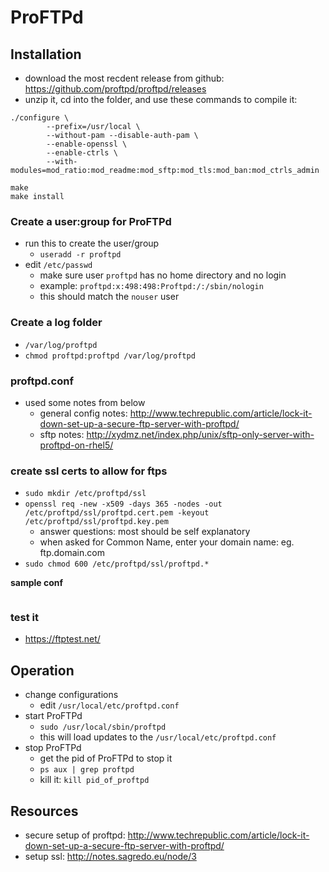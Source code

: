 ProFTPd
=======

Installation
------------
- download the most recdent release from github: https://github.com/proftpd/proftpd/releases
- unzip it, cd into the folder, and use these commands to compile it:

```
./configure \
        --prefix=/usr/local \
        --without-pam --disable-auth-pam \
        --enable-openssl \
        --enable-ctrls \
        --with-modules=mod_ratio:mod_readme:mod_sftp:mod_tls:mod_ban:mod_ctrls_admin

make
make install
```

### Create a user:group for ProFTPd
- run this to create the user/group
  -  `useradd -r proftpd`
- edit `/etc/passwd`
  - make sure user `proftpd` has no home directory and no login
  - example: `proftpd:x:498:498:Proftpd:/:/sbin/nologin`
  - this should match the `nouser` user

### Create a log folder
- `/var/log/proftpd`
- `chmod proftpd:proftpd /var/log/proftpd`

### proftpd.conf
- used some notes from below
  - general config notes: http://www.techrepublic.com/article/lock-it-down-set-up-a-secure-ftp-server-with-proftpd/
  - sftp notes: http://xydmz.net/index.php/unix/sftp-only-server-with-proftpd-on-rhel5/

### create ssl certs to allow for ftps
- `sudo mkdir /etc/proftpd/ssl`
- `openssl req -new -x509 -days 365 -nodes -out /etc/proftpd/ssl/proftpd.cert.pem -keyout /etc/proftpd/ssl/proftpd.key.pem`
  - answer questions: most should be self explanatory
  - when asked for Common Name, enter your domain name: eg. ftp.domain.com
- `sudo chmod 600 /etc/proftpd/ssl/proftpd.*`

**sample conf**
```
```

### test it
- https://ftptest.net/

Operation
---------
- change configurations
  - edit `/usr/local/etc/proftpd.conf`
- start ProFTPd
  - `sudo /usr/local/sbin/proftpd`
  - this will load updates to the `/usr/local/etc/proftpd.conf`
- stop ProFTPd
  - get the pid of ProFTPd to stop it
  - `ps aux | grep proftpd`
  - kill it: `kill pid_of_proftpd`

Resources
---------
- secure setup of proftpd: http://www.techrepublic.com/article/lock-it-down-set-up-a-secure-ftp-server-with-proftpd/
- setup ssl: http://notes.sagredo.eu/node/3
